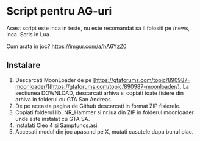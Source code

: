 # Script pentru AG-uri

Acest script este inca in teste, nu este recomandat sa il folositi pe /news, inca.
Scris in Lua.

Cum arata in joc?
https://imgur.com/a/hA6YzZ0

## Instalare

1. Descarcati MoonLoader de pe [https://gtaforums.com/topic/890987-moonloader/](https://gtaforums.com/topic/890987-moonloader/). La sectiunea DOWNLOAD, descarcati arhiva si copiati toate fisiere din arhiva in folderul cu GTA San Andreas.
2. De pe aceasta pagina de Github descarcati in format ZIP fisierele.
3. Copiati folderul lib, NR_Hammer si nr.lua din ZIP in folderul moonloader unde este instalat cu GTA SA.
4. Instalati Cleo 4 si Sampfuncs.asi
5. Accesati modul din joc apasand pe X, mutati casutele dupa bunul plac.
